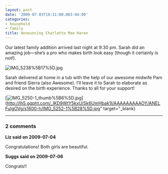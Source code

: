 ```yaml
---
layout: post
date: '2009-07-03T19:31:00.003-04:00'
categories:
- household
- family
title: Announcing Charlotte Mae Haren
---
```



Our latest family addition arrived last night at 9:30 pm. Sarah did an amazing job—she’s a pro who makes birth look easy (though it certainly is not!).  

![IMG_5238%5B17%5D.jpg](/assets/2009/IMG_5238%5B17%5D.jpg)  

Sarah delivered at home in a tub with the help of our awesome midwife Pam and friend Sierra (also Awesome). I’ll leave it to Sarah to elaborate as desired on the birth experience. Thanks to all for your support!  

[![IMG_5250-1_thumb%5B6%5D.jpg](/assets/2009/IMG_5250-1_thumb%5B6%5D.jpg)](http://lh5.ggpht.com/_IKD9WtY5kxU/Sk6UmHbak1I/AAAAAAAAAOY/ANELFuIgOVg/s1600-h/IMG_5252-1%5B28%5D.jpg" target="_blank)

---

### 2 comments

**Liz said on 2009-07-04**

Congratulations! Both girls are beautiful.

**Suggs said on 2009-07-06**

Congrats!!

